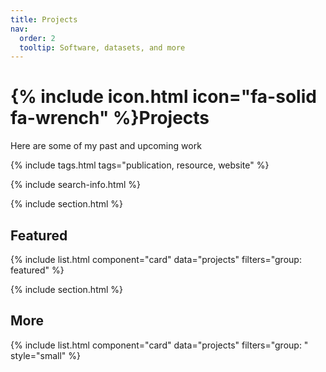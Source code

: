```yaml
---
title: Projects
nav:
  order: 2
  tooltip: Software, datasets, and more
---
```


# {% include icon.html icon="fa-solid fa-wrench" %}Projects

Here are some of my past and upcoming work



{% include tags.html tags="publication, resource, website" %}

{% include search-info.html %}

{% include section.html %}

## Featured

{% include list.html component="card" data="projects" filters="group: featured" %}

{% include section.html %}

## More

{% include list.html component="card" data="projects" filters="group: " style="small" %}
